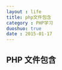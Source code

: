 ```yaml
---
layout : life
title: php文件包含
category : PHP学习
duoshuo: true
date : 2015-01-17
---
```


<!-- more -->

## PHP 文件包含

